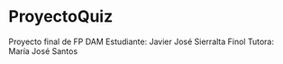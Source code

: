 # ProyectoQuiz
Proyecto final de FP DAM
Estudiante: Javier José Sierralta Finol
Tutora: María José Santos
